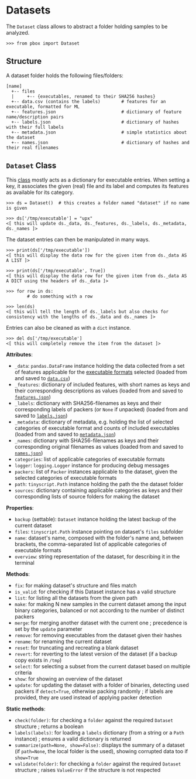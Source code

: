 # Datasets

The `Dataset` class allows to abstract a folder holding samples to be analyzed.

```session
>>> from pbox import Dataset
```

## Structure

A dataset folder holds the following files/folders:

```
[name]
  +-- files
  |     +-- {executables, renamed to their SHA256 hashes}
  +-- data.csv (contains the labels)        # features for an executable, formatted for ML
  +-- features.json                         # dictionary of feature name/description pairs
  +-- labels.json                           # dictionary of hashes with their full labels
  +-- metadata.json                         # simple statistics about the dataset
  +-- names.json                            # dictionary of hashes and their real filenames
```

## `Dataset` Class

This [class](https://github.com/dhondta/docker-packing-box/blob/main/files/lib/pbox/items/dataset.py#L28) mostly acts as a dictionary for executable entries. When setting a key, it associates the given (real) file and its label and computes its features as available for its category.

```session
>>> ds = Dataset()  # this creates a folder named "dataset" if no name is given

>>> ds['/tmp/executable'] = "upx"
<[ this will update ds._data, ds._features, ds._labels, ds._metadata, ds._names ]>
```

The dataset entries can then be manipulated in many ways.

```session
>>> print(ds['/tmp/executable'])
<[ this will display the data row for the given item from ds._data AS A LIST ]>

>>> print(ds['/tmp/executable', True])
<[ this will display the data row for the given item from ds._data AS A DICT using the headers of ds._data ]>

>>> for row in ds:
        # do something with a row

>>> len(ds)
<[ this will tell the length of ds._labels but also checks for consistency with the lengths of ds._data and ds._names ]>
```

Entries can also be cleaned as with a `dict` instance.

```session
>>> del ds['/tmp/executable']
<[ this will completely remove the item from the dataset ]>
```

**Attributes**:

- `_data`: `pandas.DataFrame` instance holding the data collected from a set of features applicable for the [executable formats](executables.html) selected (loaded from and saved to [`data.csv`](#structure))
- `_features`: dictionary of included features, with short names as keys and their corresponding descriptions as values (loaded from and saved to [`features.json`](#structure))
- `_labels`: dictionary with SHA256-filenames as keys and their corresponding labels of packers (or `None` if unpacked) (loaded from and saved to [`labels.json`](#structure))
- `_metadata`: dictionary of metadata, e.g. holding the list of selected categories of executable format and counts of included executables (loaded from and saved to [`metadata.json`](#structure))
- `_names`: dictionary with SHA256-filenames as keys and their corresponding original filenames as values (loaded from and saved to [`names.json`](#structure))
- `categories`: list of applicable categories of executable formats
- `logger`: `logging.Logger` instance for producing debug messages
- `packers`: list of `Packer` instances applicable to the dataset, given the selected categories of executable formats
- `path`: `tinyscript.Path` instance holding the path the the dataset folder
- `sources`: dictionary containing applicable categories as keys and their corresponding lists of source folders for making the dataset

**Properties**:

- `backup` (settable): `Dataset` instance holding the latest backup of the current dataset
- `files`: `tinyscript.Path` instance pointing on dataset's `files` subfolder
- `name`: dataset's name, composed with the folder's name and, between brackets, the comma-separated list of applicable categories of executable formats
- `overview`: string representation of the dataset, for describing it in the terminal

**Methods**:

- `fix`: for making dataset's structure and files match
- `is_valid`: for checking if this Dataset instance has a valid structure
- `list`: for listing all the datasets from the given path
- `make`: for making N new samples in the current dataset among the input binary categories, balanced or not according to the number of distinct packers
- `merge`: for merging another dataset with the current one ; precedence is set by the `update` parameter
- `remove`: for removing executables from the dataset given their hashes
- `rename`: for renaming the current dataset
- `reset`: for truncating and recreating a blank dataset
- `revert`: for reverting to the latest version of the dataset (if a backup copy exists in `/tmp`)
- `select`: for selecting a subset from the current dataset based on multiple criteria
- `show`: for showing an overview of the dataset
- `update`: for updating the dataset with a folder of binaries, detecting used packers if `detect=True`, otherwise packing randomly ; if labels are provided, they are used instead of applying packer detection

**Static methods**:

- `check(folder)`: for checking a `folder` against the required `Dataset` structure ; returns a boolean
- `labels(labels)`: for loading a `labels` dictionary (from a string or a `Path` instance) ; ensures a valid dictionary is returned
- `summarize(path=None, show=False)`: displays the summary of a dataset (if `path=None`, the local folder is the used), showing corrupted data too if `show=True`
- `validate(folder)`: for checking a `folder` against the required `Dataset` structure ; raises `ValueError` if the structure is not respected

